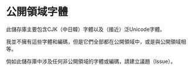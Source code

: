# 公開領域字體

此儲存庫主要包含CJK（中日韓）字體以及（接近）泛Unicode字體。

我並不擁有這些字體和編碼，但是它們全部都在公開領域中，或是與公開領域相等。

倘如此儲存庫中涉及任何非公開領域的字體或編碼，請建立議題（Issue）。
